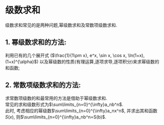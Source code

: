 # 级数求和

级数求和常见的是两种问题,幂级数求和及常数项级数求和.

## 1. 幂级数求和的方法:

利用已有的几个展开式
($\frac{1}{1\pm x}, e^x, \sin x, \cos x, \ln(1+x), (1+x)^{\alpha}$)
以及幂级数的性质(有理运算,逐项求导,逐项积分)来求幂级数的和函数;

## 2. 常数项级数求和的方法:

求常数项级数的和最常用的方法是借助于幂级数求和. <BR>
常见的求和级数形式为$\sum\limits_{n=0}^{\infty}a_nb^n$. <BR>
此时, 考虑相应的幂级数$\sum\limits_{n=0}^{\infty}a_nx^n$,
并求出其和函数$S(x)$,
则$\sum\limits_{n=0}^{\infty}a_nb^n=S(b)$.
